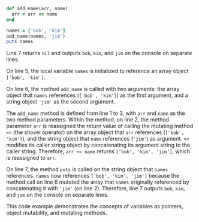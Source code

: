 ```ruby
def add_name(arr, name)
  arr = arr << name
end

names = ['bob', 'kim']
add_name(names, 'jim')
puts names
```
Line 7 returns `nil` and outputs `bob`, `kim`, and `jim` on the console on separate lines.

On line 5, the local variable `names` is initialized to reference an array object `['bob', 'kim']`.

On line 6, the method `add_name` is called with two arguments: the array object that `names` references (`['bob', 'kim']`) as the first argument, and a string object `'jim'` as the second argument.

The `add_name` method is defined from line 1 to 3, with `arr` and `name` as the two method parameters. Within the method, on line 2, the method parameter `arr` is reassigned the return value of calling the mutating method `<<` (the shovel operator) on the array object that `arr` references (`['bob', 'kim']`), and the string object that `name` references (`'jim'`) as argument. `<<` modifies its caller string object by concatenating its argument string to the caller string. Therefore, `arr << name` returns `['bob', 'kim', 'jim']`, which is reassigned to `arr`.

On line 7, the method `puts` is called on the string object that `names` references. `names` now references `['bob', 'kim', 'jim']` because the method call on line 6 mutated the array that `names` originally referenced by concatenating it with `'jim'` (on line 2). Therefore, line 7 outputs `bob`, `kim`, and `jim` on the console on separate lines.

This code example demonstrates the concepts of variables as pointers, object mutability, and mutating methods.